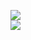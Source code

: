 [![](https://img.shields.io/badge/Made%20With-Github%20Spray-lightgrey.svg?style=for-the-badge&logo=github)](https://github.com/Annihil/github-spray#6376)  
[![](https://i.imgur.com/2DrTn0Z.gif)](https://github.com/Annihil/github-spray)